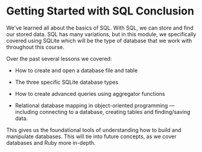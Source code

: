 # Getting Started with SQL Conclusion

We've learned all about the basics of SQL. With SQL, we can store and find our
stored data. SQL has many variations, but in this module, we specifically
covered using SQLite which will be the type of database that we work with
throughout this course.

Over the past several lessons we covered:

* How to create and open a database file and table

* The three specific SQLite database types

* How to create advanced queries using aggregator functions

* Relational database mapping in object-oriented programming — including
  connecting to a database, creating tables and finding/saving data.

This gives us the foundational tools of understanding how to build and
manipulate databases. This will tie into future concepts, as we cover databases
and Ruby more in-depth.
